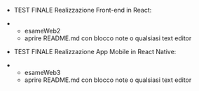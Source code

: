 - TEST FINALE Realizzazione Front-end in React:
-   -  esameWeb2
    -  aprire README.md con blocco note o qualsiasi text editor
 
- TEST FINALE Realizzazione App Mobile in React Native:
-   -  esameWeb3
    -  aprire README.md con blocco note o qualsiasi text editor
